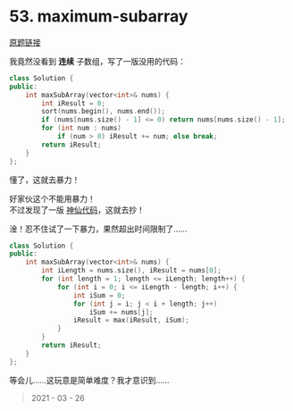 # 53. maximum-subarray

[原题链接](https://leetcode-cn.com/problems/maximum-subarray/)

我竟然没看到 **连续** 子数组，写了一版没用的代码： 

```c++
class Solution {
public:
    int maxSubArray(vector<int>& nums) {
        int iResult = 0;
        sort(nums.begin(), nums.end());
        if (nums[nums.size() - 1] <= 0) return nums[nums.size() - 1];
        for (int num : nums)
            if (num > 0) iResult += num; else break;
        return iResult;
    }
};
```

懂了，这就去暴力！  

好家伙这个不能用暴力！  
不过发现了一版 [神仙代码](https://leetcode-cn.com/problems/maximum-subarray/solution/hua-jie-suan-fa-53-zui-da-zi-xu-he-by-guanpengchn/)，这就去抄！

淦！忍不住试了一下暴力，果然超出时间限制了……  

```c++
class Solution {
public:
    int maxSubArray(vector<int>& nums) {
        int iLength = nums.size(), iResult = nums[0];
        for (int length = 1; length <= iLength; length++) {
            for (int i = 0; i <= iLength - length; i++) {
                int iSum = 0;
                for (int j = i; j < i + length; j++)
                    iSum += nums[j];
                iResult = max(iResult, iSum);
            }
        }
        return iResult;
    }
};
```

等会儿……这玩意是简单难度？我才意识到……

> 2021 - 03 - 26
